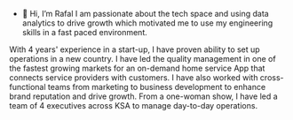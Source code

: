 - 👋 Hi, I’m Rafal
I am passionate about the tech space and using data analytics to drive growth which motivated me to use my engineering skills in a fast paced environment.

With 4 years' experience in a start-up, I have proven ability to set up operations in a new country. I have led the quality management in one of the fastest growing markets for an on-demand home service App that connects service providers with customers. I have also worked with cross-functional teams from marketing to business development to enhance brand reputation and drive growth. From a one-woman show, I have led a team of 4 executives across KSA to manage day-to-day operations.

<!---
rafalhariri/rafalhariri is a ✨ special ✨ repository because its `README.md` (this file) appears on your GitHub profile.
You can click the Preview link to take a look at your changes.
--->
